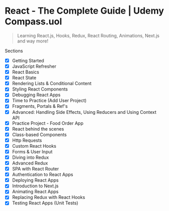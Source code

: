 # React - The Complete Guide | Udemy Compass.uol

> Learning React.js, Hooks, Redux, React Routing, Animations, Next.js and way more!

Sections

- [x] Getting Started
- [x] JavaScript Refresher
- [x] React Basics
- [x] React State
- [x] Rendering Lists & Conditional Content
- [x] Styling React Components
- [x] Debugging React Apps
- [x] Time to Practice (Add User Project)
- [x] Fragments, Portals & Ref's
- [x] Advanced: Handling Side Effects, Using Reducers and Using Context API
- [x] Practice Project - Food Order App
- [x] React behind the scenes
- [x] Class-based Components
- [x] Http Requests
- [x] Custom React Hooks
- [x] Forms & User Input
- [x] Diving into Redux
- [x] Advanced Redux
- [x] SPA with React Router
- [x] Authentication to React Apps
- [x] Deploying React Apps
- [x] Introduction to Next.js
- [x] Animating React Apps
- [x] Replacing Redux with React Hooks
- [x] Testing React Apps (Unit Tests)
